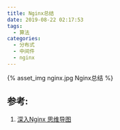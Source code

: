 ```yaml
---
title: Nginx总结
date: 2019-08-22 02:17:53
tags:
  - 算法
categories:
  - 分布式
  - 中间件
  - nginx
---
```


<p hidden></p>
<!-- more -->

{% asset_img  nginx.jpg  Nginx总结 %}


## 参考:

1. [深入Nginx 思维导图 ](https://mp.weixin.qq.com/s?__biz=MjM5MDE0Mjc4MA==&mid=2651010416&idx=4&sn=dfa07f0e065d273b028e662e87e780ff&chksm=bdbecd238ac9443511c4e7eadf9e59cc9139fac25c52b44f7a93787b940826c5f61f06e10224&scene=27#wechat_redirect)
